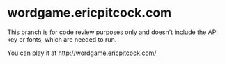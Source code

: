 # wordgame.ericpitcock.com
This branch is for code review purposes only and doesn't include the API key or fonts, which are needed to run.

You can play it at http://wordgame.ericpitcock.com/
